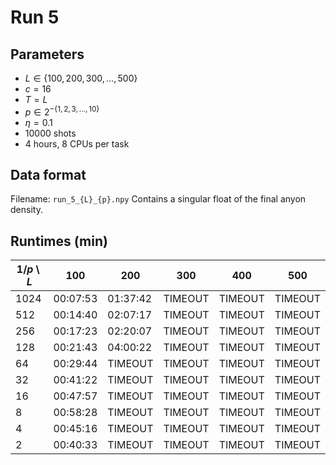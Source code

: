 # Run 5

## Parameters

* $L\in\{100,200,300,\dotsc,500\}$
* $c=16$
* $T=L$
* $p\in2^{-\{1,2,3,\dotsc,10\}}$
* $\eta=0.1$
* $10000$ shots
* 4 hours, 8 CPUs per task

## Data format

Filename: `run_5_{L}_{p}.npy`
Contains a singular float of the final anyon density.

## Runtimes (min)

| $1/p\setminus L$ | 100      | 200      | 300      | 400      | 500      |
| ---------------- | -------- | -------- | -------- | -------- | -------- |
| 1024             | 00:07:53 | 01:37:42 | TIMEOUT  | TIMEOUT  | TIMEOUT  |
| 512              | 00:14:40 | 02:07:17 | TIMEOUT  | TIMEOUT  | TIMEOUT  |
| 256              | 00:17:23 | 02:20:07 | TIMEOUT  | TIMEOUT  | TIMEOUT  |
| 128              | 00:21:43 | 04:00:22 | TIMEOUT  | TIMEOUT  | TIMEOUT  |
| 64               | 00:29:44 | TIMEOUT  | TIMEOUT  | TIMEOUT  | TIMEOUT  |
| 32               | 00:41:22 | TIMEOUT  | TIMEOUT  | TIMEOUT  | TIMEOUT  |
| 16               | 00:47:57 | TIMEOUT  | TIMEOUT  | TIMEOUT  | TIMEOUT  |
| 8                | 00:58:28 | TIMEOUT  | TIMEOUT  | TIMEOUT  | TIMEOUT  |
| 4                | 00:45:16 | TIMEOUT  | TIMEOUT  | TIMEOUT  | TIMEOUT  |
| 2                | 00:40:33 | TIMEOUT  | TIMEOUT  | TIMEOUT  | TIMEOUT  |
